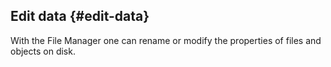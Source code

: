 ## Edit data {#edit-data}

With the File Manager one can rename or modify the properties of files and objects on disk.

